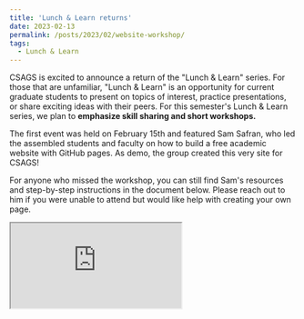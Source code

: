 ```yaml
---
title: 'Lunch & Learn returns'
date: 2023-02-13
permalink: /posts/2023/02/website-workshop/
tags:
  - Lunch & Learn
---
```


CSAGS is excited to announce a return of the "Lunch & Learn" series. For those that are unfamiliar, "Lunch & Learn" is an opportunity for current graduate students to present on topics of interest, practice presentations, or share exciting ideas with their peers. For this semester's Lunch & Learn series, we plan to **emphasize skill sharing and short workshops.** 

The first event was held on February 15th and featured Sam Safran, who led the assembled students and faculty on how to build a free academic website with GitHub pages. As demo, the group created this very site for CSAGS!

For anyone who missed the workshop, you can still find Sam's resources and step-by-step instructions in the document below. Please reach out to him if you were unable to attend but would like help with creating your own page.

<iframe src="https://docs.google.com/document/d/e/2PACX-1vSN-IPtDCwTtZGvGiokas_vrecxpXNyX4qYKRGQwb0RP-8KuN1CPj459z33X6pfftdtk0LZuoNkbnJd/pub?embedded=true"></iframe>

